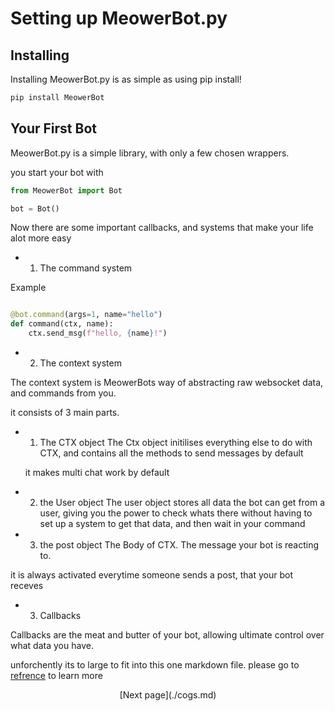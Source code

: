# Setting up MeowerBot.py

## Installing

Installing MeowerBot.py is as simple as using pip install!

```bash
pip install MeowerBot
```

## Your First Bot

MeowerBot.py is a simple library, with only a few chosen wrappers.

you start your bot with

```py
from MeowerBot import Bot

bot = Bot()
```

Now there are some important callbacks, and systems that make your life alot more easy

- 1. The command system

Example

```py

@bot.command(args=1, name="hello")
def command(ctx, name):
    ctx.send_msg(f"hello, {name}!")

```

- 2. The context system

The context system is MeowerBots way of abstracting raw websocket data, and commands from you.

it consists of 3 main parts.

   - 1. The CTX object
       The Ctx object initilises everything else to do with CTX, and contains all the methods to send messages by default

       it makes multi chat work by default
    
   - 2. the User object
       The user object stores all data the bot can get from a user, giving you the power to check whats there without having to set up a system to get that data, and then wait in your command

   - 3. the post object
       The Body of CTX. The message your bot is reacting to.


it is always activated everytime someone sends a post, that your bot receves

- 3. Callbacks

Callbacks are the meat and butter of your bot, allowing ultimate control over what data you have.

unforchently its to large to fit into this one markdown file. please go to [refrence](./refrence/callbacks/) to learn more


<center>[Next page](./cogs.md)</center>